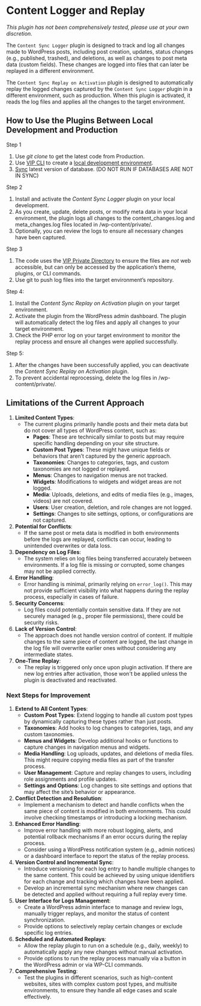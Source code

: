 # Content Logger and Replay

*This plugin has not been comprehensively tested, please use at your own discretion.*

The `Content Sync Logger` plugin is designed to track and log all changes made to WordPress posts, including post creation, updates, status changes (e.g., published, trashed), and deletions, as well as changes to post meta data (custom fields). These changes are logged into files that can later be replayed in a different environment.

The `Content Sync Replay on Activation` plugin is designed to automatically replay the logged changes captured by the `Content Sync Logger` plugin in a different environment, such as production. When this plugin is activated, it reads the log files and applies all the changes to the target environment.

## How to Use the Plugins Between Local Development and Production

Step 1

1. Use *git clone* to get the latest code from Production.  
2. Use [VIP CLI](https://docs.wpvip.com/vip-cli/) to create a [local development environment](https://docs.wpvip.com/vip-local-development-environment/).  
3. [Sync](https://docs.wpvip.com/vip-cli/commands/dev-env/sync/sql/) latest version of database. (DO NOT RUN IF DATABASES ARE NOT IN SYNC)

Step 2

1. Install and activate the *Content Sync Logger* plugin on your local development.  
2. As you create, update, delete posts, or modify meta data in your local environment, the plugin logs all changes to the content\_changes.log and meta\_changes.log files located in /wp-content/private/.  
3. Optionally, you can review the logs to ensure all necessary changes have been captured.

Step 3

1. The code uses the [VIP Private Directory](https://docs.wpvip.com/wordpress-skeleton/private-directory/) to ensure the files are *not* web accessible, but can only be accessed by the application’s theme, plugins, or CLI commands.   
2. Use git to push log files into the target environment’s repository.

Step 4:

1. Install the *Content Sync Replay on Activation* plugin on your target environment.  
2. Activate the plugin from the WordPress admin dashboard. The plugin will automatically detect the log files and apply all changes to your target environment.  
3. Check the PHP error log on your target environment to monitor the replay process and ensure all changes were applied successfully.

Step 5:

1. After the changes have been successfully applied, you can deactivate the *Content Sync Replay on Activation* plugin.  
2. To prevent accidental reprocessing, delete the log files in /wp-content/private/.

## Limitations of the Current Approach

1. **Limited Content Types**:  
   * The current plugins primarily handle posts and their meta data but do not cover all types of WordPress content, such as:  
     * **Pages**: These are technically similar to posts but may require specific handling depending on your site structure.  
     * **Custom Post Types**: These might have unique fields or behaviors that aren’t captured by the generic approach.  
     * **Taxonomies**: Changes to categories, tags, and custom taxonomies are not logged or replayed.  
     * **Menus**: Changes to navigation menus are not tracked.  
     * **Widgets**: Modifications to widgets and widget areas are not logged.  
     * **Media**: Uploads, deletions, and edits of media files (e.g., images, videos) are not covered.  
     * **Users**: User creation, deletion, and role changes are not logged.  
     * **Settings**: Changes to site settings, options, or configurations are not captured.  
2. **Potential for Conflicts**:  
   * If the same post or meta data is modified in both environments before the logs are replayed, conflicts can occur, leading to unintended overwrites or data loss.  
3. **Dependency on Log Files**:  
   * The system relies on log files being transferred accurately between environments. If a log file is missing or corrupted, some changes may not be applied correctly.  
4. **Error Handling**:  
   * Error handling is minimal, primarily relying on `error_log()`. This may not provide sufficient visibility into what happens during the replay process, especially in cases of failure.  
5. **Security Concerns**:  
   * Log files could potentially contain sensitive data. If they are not securely managed (e.g., proper file permissions), there could be security risks.  
6. **Lack of Version Control**:  
   * The approach does not handle version control of content. If multiple changes to the same piece of content are logged, the last change in the log file will overwrite earlier ones without considering any intermediate states.  
7. **One-Time Replay**:  
   * The replay is triggered only once upon plugin activation. If there are new log entries after activation, those won't be applied unless the plugin is deactivated and reactivated.

### **Next Steps for Improvement**

1. **Extend to All Content Types**:  
   * **Custom Post Types**: Extend logging to handle all custom post types by dynamically capturing these types rather than just posts.  
   * **Taxonomies**: Add hooks to log changes to categories, tags, and any custom taxonomies.  
   * **Menus and Widgets**: Develop additional hooks or functions to capture changes in navigation menus and widgets.  
   * **Media Handling**: Log uploads, updates, and deletions of media files. This might require copying media files as part of the transfer process.  
   * **User Management**: Capture and replay changes to users, including role assignments and profile updates.  
   * **Settings and Options**: Log changes to site settings and options that may affect the site’s behavior or appearance.  
2. **Conflict Detection and Resolution**:  
   * Implement a mechanism to detect and handle conflicts when the same piece of content is modified in both environments. This could involve checking timestamps or introducing a locking mechanism.  
3. **Enhanced Error Handling**:  
   * Improve error handling with more robust logging, alerts, and potential rollback mechanisms if an error occurs during the replay process.  
   * Consider using a WordPress notification system (e.g., admin notices) or a dashboard interface to report the status of the replay process.  
4. **Version Control and Incremental Sync**:  
   * Introduce versioning for each log entry to handle multiple changes to the same content. This could be achieved by using unique identifiers for each change and tracking which changes have been applied.  
   * Develop an incremental sync mechanism where new changes can be detected and applied without requiring a full replay every time.  
5. **User Interface for Logs Management**:  
   * Create a WordPress admin interface to manage and review logs, manually trigger replays, and monitor the status of content synchronization.  
   * Provide options to selectively replay certain changes or exclude specific log entries.  
6. **Scheduled and Automated Replays**:  
   * Allow the replay plugin to run on a schedule (e.g., daily, weekly) to automatically apply any new changes without manual activation.  
   * Provide options to run the replay process manually via a button in the WordPress admin or via WP-CLI commands.  
7. **Comprehensive Testing**:  
   * Test the plugins in different scenarios, such as high-content websites, sites with complex custom post types, and multisite environments, to ensure they handle all edge cases and scale effectively.

